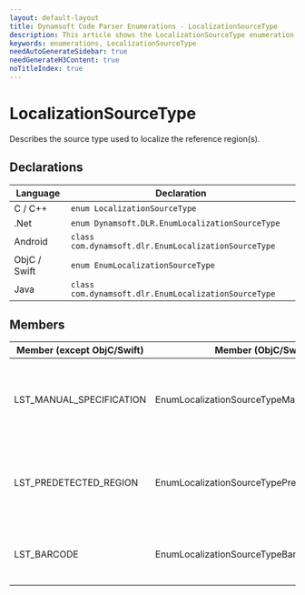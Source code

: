 ```yaml
---
layout: default-layout
title: Dynamsoft Code Parser Enumerations - LocalizationSourceType
description: This article shows the LocalizationSourceType enumeration of Dynamsoft Code Parser.
keywords: enumerations, LocalizationSourceType
needAutoGenerateSidebar: true
needGenerateH3Content: true
noTitleIndex: true
---
```


# LocalizationSourceType
Describes the source type used to localize the reference region(s).

## Declarations
   
| Language | Declaration |
| -------- | ----------- |
| C / C++ | `enum LocalizationSourceType` |
| .Net | `enum Dynamsoft.DLR.EnumLocalizationSourceType` |
| Android | `class com.dynamsoft.dlr.EnumLocalizationSourceType` |
| ObjC / Swift | `enum EnumLocalizationSourceType` |
| Java | `class com.dynamsoft.dlr.EnumLocalizationSourceType` |


## Members
   
| Member (except ObjC/Swift) | Member (ObjC/Swift) | Value | Description |
| -------------------------- | ------------------- | ----- | ----------- |
| LST_MANUAL_SPECIFICATION | EnumLocalizationSourceTypeManualSpecification | 0x01 | Define the reference region using the manually specified location. |
| LST_PREDETECTED_REGION | EnumLocalizationSourceTypePredetectedRegion | 0x02 | Define the reference region using the result(s) of region predetection process. |
| LST_BARCODE | EnumLocalizationSourceTypeBarcode | 0x04 | Define the reference region using the barcode info. |
